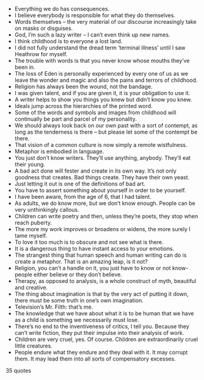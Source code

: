  - Everything we do has consequences.
 - I believe everybody is responsible for what they do themselves.
 - Words themselves – the very material of our discourse increasingly take on masks or disguises.
 - God, I’m such a lazy writer – I can’t even think up new names.
 - I think childhood is to everyone a lost land.
 - I did not fully understand the dread term ‘terminal illness’ until I saw Heathrow for myself.
 - The trouble with words is that you never know whose mouths they’ve been in.
 - The loss of Eden is personally experienced by every one of us as we leave the wonder and magic and also the pains and terrors of childhood.
 - Religion has always been the wound, not the bandage.
 - I was given talent, and if you are given it, it is your obligation to use it.
 - A writer helps to show you things you knew but didn’t know you knew.
 - Ideals jump across the hierarchies of the printed word.
 - Some of the words and symbols and images from childhood will continually be part and parcel of my personality.
 - We should always look back on our own past with a sort of contempt, as long as the tenderness is there – but please let some of the contempt be there.
 - That vision of a common culture is now simply a remote wistfulness.
 - Metaphor is embodied in language.
 - You just don’t know writers. They’ll use anything, anybody. They’ll eat their young.
 - A bad act done will fester and create in its own way. It’s not only goodness that creates. Bad things create. They have their own yeast.
 - Just letting it out is one of the definitions of bad art.
 - You have to assert something about yourself in order to be yourself.
 - I have been aware, from the age of 6, that I had talent.
 - As adults, we do know more, but we don’t know enough. People can be very unthinkingly callous.
 - Children can write poetry and then, unless they’re poets, they stop when reach puberty.
 - The more my work improves or broadens or widens, the more surely I tame myself.
 - To love it too much is to obscure and not see what is there.
 - It is a dangerous thing to have instant access to your emotions.
 - The strangest thing that human speech and human writing can do is create a metaphor. That is an amazing leap, is it not?
 - Religion, you can’t a handle on it, you just have to know or not know-people either believe or they don’t believe.
 - Therapy, as opposed to analysis, is a whole construct of myth, beautiful and creative.
 - The thing about imagination is that by the very act of putting it down, there must be some truth in one’s own imagination.
 - Television’s Mr. Filth: that’s me.
 - The knowledge that we have about what it is to be human that we have as a child is something we necessarily must lose.
 - There’s no end to the inventiveness of critics, I tell you. Because they can’t write fiction, they put their impulse into their analysis of work.
 - Children are very cruel, yes. Of course. Children are extraordinarily cruel little creatures.
 - People endure what they endure and they deal with it. It may corrupt them. It may lead them into all sorts of compensatory excesses.

35 quotes